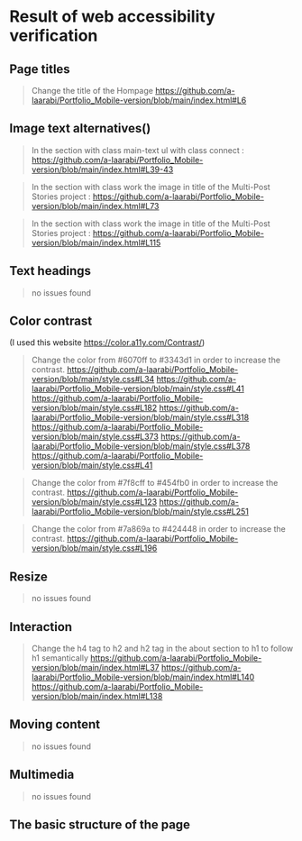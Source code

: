 # Result of web accessibility verification

## Page titles

> Change the title of the Hompage 
https://github.com/a-laarabi/Portfolio_Mobile-version/blob/main/index.html#L6

## Image text alternatives(<im alt="alt text">)
> In the section with class main-text ul with class connect :
https://github.com/a-laarabi/Portfolio_Mobile-version/blob/main/index.html#L39-43

> In the section with class work the image in title of the Multi-Post Stories project :
https://github.com/a-laarabi/Portfolio_Mobile-version/blob/main/index.html#L73

> In the section with class work the image in title of the Multi-Post Stories project :
https://github.com/a-laarabi/Portfolio_Mobile-version/blob/main/index.html#L115


## Text headings

> no issues found

## Color contrast

(I used this website https://color.a11y.com/Contrast/)

> Change the color from #6070ff to #3343d1 in order to increase the contrast.
https://github.com/a-laarabi/Portfolio_Mobile-version/blob/main/style.css#L34
https://github.com/a-laarabi/Portfolio_Mobile-version/blob/main/style.css#L41
https://github.com/a-laarabi/Portfolio_Mobile-version/blob/main/style.css#L182
https://github.com/a-laarabi/Portfolio_Mobile-version/blob/main/style.css#L318
https://github.com/a-laarabi/Portfolio_Mobile-version/blob/main/style.css#L373
https://github.com/a-laarabi/Portfolio_Mobile-version/blob/main/style.css#L378
https://github.com/a-laarabi/Portfolio_Mobile-version/blob/main/style.css#L41

> Change the color from #7f8cff to #454fb0 in order to increase the contrast.
https://github.com/a-laarabi/Portfolio_Mobile-version/blob/main/style.css#L123
https://github.com/a-laarabi/Portfolio_Mobile-version/blob/main/style.css#L251

> Change the color from #7a869a to #424448 in order to increase the contrast.
https://github.com/a-laarabi/Portfolio_Mobile-version/blob/main/style.css#L196

## Resize
> no issues found

## Interaction
> Change the h4 tag to h2 and h2 tag in the about section to h1 to follow h1 semantically
https://github.com/a-laarabi/Portfolio_Mobile-version/blob/main/index.html#L37
https://github.com/a-laarabi/Portfolio_Mobile-version/blob/main/index.html#L140
https://github.com/a-laarabi/Portfolio_Mobile-version/blob/main/index.html#L138

## Moving content
> no issues found

## Multimedia
> no issues found

## The basic structure of the page
> 